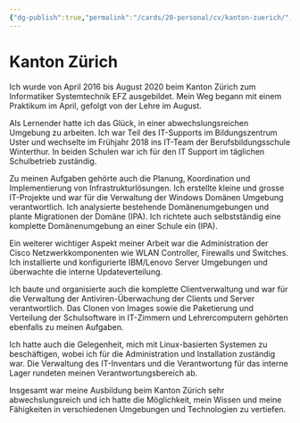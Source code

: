 ```yaml
---
{"dg-publish":true,"permalink":"/cards/20-personal/cv/kanton-zuerich/","tags":["CV, counted"]}
---
```



# Kanton Zürich

Ich wurde von April 2016 bis August 2020 beim Kanton Zürich zum Informatiker Systemtechnik EFZ ausgebildet. Mein Weg begann mit einem Praktikum im April, gefolgt von der Lehre im August.

Als Lernender hatte ich das Glück, in einer abwechslungsreichen Umgebung zu arbeiten. Ich war Teil des IT-Supports im Bildungszentrum Uster und wechselte im Frühjahr 2018 ins IT-Team der Berufsbildungsschule Winterthur. In beiden Schulen war ich für den IT Support im täglichen Schulbetrieb zuständig.

Zu meinen Aufgaben gehörte auch die Planung, Koordination und Implementierung von Infrastrukturlösungen. Ich erstellte kleine und grosse IT-Projekte und war für die Verwaltung der Windows Domänen Umgebung verantwortlich. Ich analysierte bestehende Domänenumgebungen und plante Migrationen der Domäne (IPA). Ich richtete auch selbstständig eine komplette Domänenumgebung an einer Schule ein (IPA).

Ein weiterer wichtiger Aspekt meiner Arbeit war die Administration der Cisco Netzwerkkomponenten wie WLAN Controller, Firewalls und Switches. Ich installierte und konfigurierte IBM/Lenovo Server Umgebungen und überwachte die interne Updateverteilung.

Ich baute und organisierte auch die komplette Clientverwaltung und war für die Verwaltung der Antiviren-Überwachung der Clients und Server verantwortlich. Das Clonen von Images sowie die Paketierung und Verteilung der Schulsoftware in IT-Zimmern und Lehrercomputern gehörten ebenfalls zu meinen Aufgaben.

Ich hatte auch die Gelegenheit, mich mit Linux-basierten Systemen zu beschäftigen, wobei ich für die Administration und Installation zuständig war. Die Verwaltung des IT-Inventars und die Verantwortung für das interne Lager rundeten meinen Verantwortungsbereich ab.

Insgesamt war meine Ausbildung beim Kanton Zürich sehr abwechslungsreich und ich hatte die Möglichkeit, mein Wissen und meine Fähigkeiten in verschiedenen Umgebungen und Technologien zu vertiefen.
